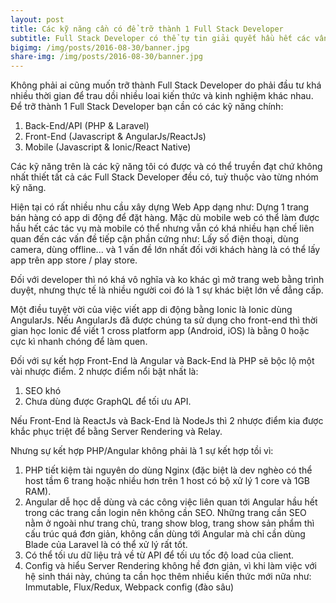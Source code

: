 ```yaml
---
layout: post
title: Các kỹ năng cần có để trỡ thành 1 Full Stack Developer
subtitle: Full Stack Developer có thể tự tin giải quyết hầu hết các vấn đề về web mà không phụ thuộc vào bên nào.
bigimg: /img/posts/2016-08-30/banner.jpg
share-img: /img/posts/2016-08-30/banner.jpg
---
```


Không phải ai cũng muốn trỡ thành Full Stack Developer do phải đầu tư khá nhiều thời gian để trau dồi nhiều loai kiến thức và kinh nghiệm khác nhau. Để trỡ thành 1 Full Stack Developer bạn cần có các kỹ năng chính:

1. Back-End/API (PHP & Laravel)
2. Front-End (Javascript & AngularJs/ReactJs)
3. Mobile (Javascript & Ionic/React Native)

Các kỹ năng trên là các kỹ năng tôi có được và có thể truyền đạt chứ không nhất thiết tất cả các Full Stack Developer đều có, tuỳ thuộc vào từng nhóm kỹ năng.

Hiện tại có rất nhiều nhu cầu xây dựng Web App dạng như: Dựng 1 trang bán hàng có app di động để đặt hàng. Mặc dù mobile web có thể làm được hầu hết các tác vụ mà mobile có thể nhưng vẫn có khá nhiều hạn chế liên quan đến các vấn đề tiếp cận phần cứng như: Lấy số điện thoại, dùng camera, dùng offline... và 1 vấn đề lớn nhất đối với khách hàng là có thể lấy app trên app store / play store.

Đối với developer thì nó khá vô nghĩa và ko khác gì mở trang web bằng trình duyệt, nhưng thực tế là nhiều người coi đó là 1 sự khác biệt lớn về đẳng cấp.

Một điều tuyệt vời của việc viết app di động bằng Ionic là Ionic dùng AngularJs. Nếu AngularJs đã được chúng ta sử dụng cho front-end thì thời gian học Ionic để viết 1 cross platform app (Android, iOS) là bằng 0 hoặc cực kì nhanh chóng để làm quen.

Đối với sự kết hợp Front-End là Angular và Back-End là PHP sẽ bộc lộ một vài nhược điểm. 2 nhược điểm nổi bật nhất là:

1. SEO khó
2. Chưa dùng được GraphQL để tối ưu API.

Nếu Front-End là ReactJs và Back-End là NodeJs thì 2 nhược điểm kia được khắc phục triệt để bằng Server Rendering và Relay.

Nhưng sự kết hợp PHP/Angular không phải là 1 sự kết hợp tồi vì:

1. PHP tiết kiệm tài nguyên do dùng Nginx (đặc biệt là dev nghèo có thể host tầm 6 trang hoặc nhiều hơn trên 1 host có bộ xử lý 1 core và 1GB RAM).
2. Angular dễ học dễ dùng và các công việc liên quan tới Angular hầu hết trong các trang cần login nên không cần SEO. Những trang cần SEO nằm ở ngoài như trang chủ, trang show blog, trang show sản phẩm thì cấu trúc quá đơn giản, không cần dùng tới Angular mà chỉ cần dùng Blade của Laravel là có thể xử lý rất tốt.
3. Có thể tối ưu dữ liệu trả về từ API để tối ưu tốc độ load của client.
4. Config và hiểu Server Rendering không hề đơn giản, vì khi làm việc với hệ sinh thái này, chúng ta cần học thêm nhiều kiến thức mới nữa như: Immutable, Flux/Redux, Webpack config (đào sâu)
